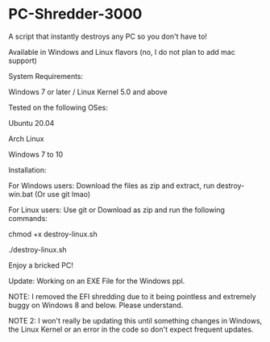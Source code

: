 # PC-Shredder-3000
A script that instantly destroys any PC so you don't have to!

Available in Windows and Linux flavors (no, I do not plan to add mac support)

System Requirements:

Windows 7 or later / Linux Kernel 5.0 and above

Tested on the following OSes:

Ubuntu 20.04

Arch Linux

Windows 7 to 10

Installation:

For Windows users: Download the files as zip and extract, run destroy-win.bat (Or use git lmao)

For Linux users: Use git or Download as zip and run the following commands:

chmod +x destroy-linux.sh

./destroy-linux.sh

Enjoy a bricked PC!

Update: Working on an EXE File for the Windows ppl.

NOTE: I removed the EFI shredding due to it being pointless and extremely buggy on Windows 8 and below. Please understand.

NOTE 2: I won't really be updating this until something changes in Windows, the Linux Kernel or an error in the code so don't expect frequent updates.
